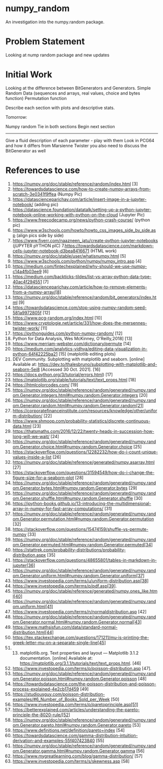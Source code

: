# numpy_random
An investigation into the numpy.random package.


# Problem Statement

Looking at nump random package and new updates

# Initial Work

Looking at the difference between BitGenerators and Generators.
Simple Random Data (sequences and arrays, real values, choice and bytes function) 
Permutation function

Describe each section with plots and descriptive stats. 

Tomorrow:

Numpy random
Tie in both sections
Begin next section

____

Give a fluid description of each parameter - play with them
Look in PCG64 and how it differs from Marsienne Twister
you also need to discuss the BitGenerator as well 


# References to use

1.  https://numpy.org/doc/stable/reference/random/index.html [3]
2.  https://towardsdatascience.com/how-to-create-numpy-arrays-from-scratch-3e0341f9ffea (Numpy Pic)
3. https://datascienceparichay.com/article/insert-image-in-a-jupyter-notebook/ (adding pic)
4.  https://datascience.foundation/datatalk/setting-up-a-python-jupyter-notebook-online-working-with-python-on-the-cloud (Jupyter Pic)
4. https://www.freecodecamp.org/news/python-crash-course/ (python pic)
5. https://www.w3schools.com/howto/howto_css_images_side_by_side.asp (align pics side by side)
6. https://www.fiverr.com/naazneen_jatu/create-python-jupyter-notebooks (jUPYTER pYTHON pIC)
7.https://towardsdatascience.com/markdown-cells-jupyter-notebook-d3bea8416671 (HTML work)
8. https://numpy.org/doc/stable/user/whatisnumpy.html  [5]
9. https://www.w3schools.com/python/numpy/numpy_intro.asp [4]
10. https://medium.com/fintechexplained/why-should-we-use-numpy-c14a4fb03ee9 [6]
11. https://medium.com/backticks-tildes/list-vs-array-python-data-type-40ac4f294551 [7]
12. https://datascienceparichay.com/article/how-to-remove-elements-from-a-numpy-array/[8]
13. https://numpy.org/doc/stable/reference/random/bit_generators/index.html [9]
14. https://towardsdatascience.com/stop-using-numpy-random-seed-581a9972805f [12]
15. https://www.pcg-random.org/index.html [10]
16. https://www.cryptologie.net/article/331/how-does-the-mersennes-twister-work/ [11]
17. https://pythonguides.com/python-numpy-random/ [12]
18. Python for Data Analysis, Wes McKinney, O'Reilly,2018] [13]
19. https://www.merriam-webster.com/dictionary/permute [14]
20. https://medium.com/analytics-vidhya/editing-data-visualization-in-python-64f42225ba21 [15]  (matplotlib editing plots)
21. DEV Community. Subplotting with matplotlib and seaborn. [online] Available at: https://dev.to/thalesbruno/subplotting-with-matplotlib-and-seaborn-5ei8 [Accessed 30 Oct. 2021]. [16]
22. https://docs.python.org/3/tutorial/errors.html) [17]
23.  https://matplotlib.org/stable/tutorials/text/text_props.html [18]
24.  https://htmlcolorcodes.com/ [19]
25.  https://numpy.org/doc/stable/reference/random/generated/numpy.random.Generator.integers.html#numpy.random.Generator.integers [20]
26.  https://numpy.org/doc/stable/reference/random/generated/numpy.random.Generator.random.html#numpy.random.Generator.random[21]
27.  https://corporatefinanceinstitute.com/resources/knowledge/other/uniform-distribution/ [22]
28.  https://www.shmoop.com/probability-statistics/discrete-continuous-data.html [23]
29.  https://thatsmaths.com/2016/12/22/twenty-heads-in-succession-how-long-will-we-wait/ [24]
30.  https://numpy.org/doc/stable/reference/random/generated/numpy.random.Generator.choice.html#numpy.random.Generator.choice [25]
31.  https://stackoverflow.com/questions/12282232/how-do-i-count-unique-values-inside-a-list [26]
32.  https://numpy.org/doc/stable/reference/generated/numpy.asarray.html [27]
33.  https://stackoverflow.com/questions/31594549/how-do-i-change-the-figure-size-for-a-seaborn-plot [28]
34.   https://numpy.org/doc/stable/reference/random/generated/numpy.random.Generator.bytes.html#numpy.random.Generator.bytes [29]
35. https://numpy.org/doc/stable/reference/random/generated/numpy.random.Generator.shuffle.html#numpy.random.Generator.shuffle   [30]
36. https://ipython-books.github.io/13-introducing-the-multidimensional-array-in-numpy-for-fast-array-computations/ [31]
37. https://numpy.org/doc/stable/reference/random/generated/numpy.random.Generator.permutation.html#numpy.random.Generator.permutation [32]
38. https://stackoverflow.com/questions/15474159/shuffle-vs-permute-numpy [33]
39. https://numpy.org/doc/stable/reference/random/generated/numpy.random.Generator.permuted.html#numpy.random.Generator.permuted[34]
40. https://stattrek.com/probability-distributions/probability-distribution.aspx [35]
41. https://stackoverflow.com/questions/48655801/tables-in-markdown-in-jupyter[36]
42. https://numpy.org/doc/stable/reference/random/generated/numpy.random.Generator.uniform.html#numpy.random.Generator.uniform[37]
43. https://www.investopedia.com/terms/u/uniform-distribution.asp[38]
44. https://www.investopedia.com/terms/p/pdf.asp[39].
45. https://numpy.org/doc/stable/reference/generated/numpy.ones_like.html[40]
46. https://numpy.org/doc/stable/reference/random/generated/numpy.random.uniform.html[41]
47. https://www.investopedia.com/terms/n/normaldistribution.asp [42]
48. https://numpy.org/doc/stable/reference/random/generated/numpy.random.Generator.normal.html#numpy.random.Generator.normal[43]
49. https://www.mathsisfun.com/data/standard-normal-distribution.html[44]
50. https://tex.stackexchange.com/questions/171211/mu-is-printing-the-greek-letter-mu-on-a-separate-single-line[45]
51. 13. matplotlib.org. Text properties and layout — Matplotlib 3.1.2 documentation. [online] Available at: https://matplotlib.org/3.1.1/tutorials/text/text_props.html. [46]
52. https://www.investopedia.com/terms/p/poisson-distribution.asp [47].
53. https://numpy.org/doc/stable/reference/random/generated/numpy.random.Generator.poisson.html#numpy.random.Generator.poisson [48]
54. https://towardsdatascience.com/the-poisson-distribution-and-poisson-process-explained-4e2cb17d459 [49]
55. https://studiousguy.com/poisson-distribution-examples/#6_Number_of_Books_Sold_per_Week [50]
56. https://www.investopedia.com/terms/p/paretoprinciple.asp[51]
57. https://betterexplained.com/articles/understanding-the-pareto-principle-the-8020-rule/[52]
58. https://numpy.org/doc/stable/reference/random/generated/numpy.random.Generator.pareto.html#numpy.random.Generator.pareto [53]
59. https://www.definitions.net/definition/pareto+index [54]
60. https://towardsdatascience.com/gamma-distribution-intuition-derivation-and-examples-55f407423840 [55]
61. https://numpy.org/doc/stable/reference/random/generated/numpy.random.Generator.gamma.html#numpy.random.Generator.gamma [56]
62. https://www.mygreatlearning.com/blog/gamma-distribution/ [57]
63. https://www.investopedia.com/terms/s/skewness.asp [58]